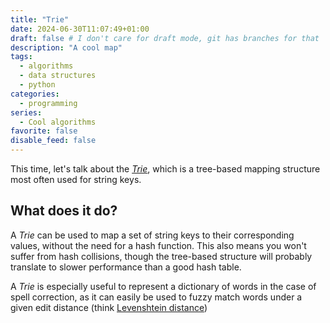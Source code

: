 ```yaml
---
title: "Trie"
date: 2024-06-30T11:07:49+01:00
draft: false # I don't care for draft mode, git has branches for that
description: "A cool map"
tags:
  - algorithms
  - data structures
  - python
categories:
  - programming
series:
  - Cool algorithms
favorite: false
disable_feed: false
---
```


This time, let's talk about the [_Trie_][wiki], which is a tree-based mapping
structure most often used for string keys.

[wiki]: https://en.wikipedia.org/wiki/Trie

<!--more-->

## What does it do?

A _Trie_ can be used to map a set of string keys to their corresponding values,
without the need for a hash function. This also means you won't suffer from hash
collisions, though the tree-based structure will probably translate to slower
performance than a good hash table.

A _Trie_ is especially useful to represent a dictionary of words in the case of
spell correction, as it can easily be used to fuzzy match words under a given
edit distance (think [Levenshtein distance])

[Levenshtein distance]: https://en.wikipedia.org/wiki/Levenshtein_distance
